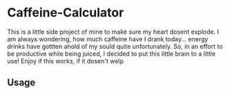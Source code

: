 # Caffeine-Calculator
This is a little side project of mine to make sure my heart dosent explode. I am always
wondering, how much caffeine have I drank today... energy drinks have gottten ahold of my sould
quite unfortunately. So, in an effort to be productive while being juiced, I decided to put this
little brain to a little use! Enjoy if this works, if it dosen't welp

## Usage




